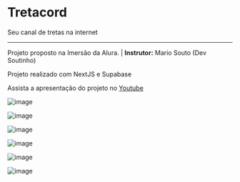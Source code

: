 # Tretacord

Seu canal de tretas na internet

---

Projeto proposto na Imersão da Alura. | **Instrutor:** Mario Souto (Dev Soutinho)

Projeto realizado com NextJS e Supabase

Assista a apresentação do projeto no [Youtube](https://www.youtube.com/watch?v=7LHihEE65_A)


![image](https://user-images.githubusercontent.com/4163340/151731062-2fa4c9f6-1186-4463-844b-4a19dd93a39a.png)


![image](https://user-images.githubusercontent.com/4163340/151731102-9e249337-b0b6-446f-9cb0-1d5d5de975b8.png)


![image](https://user-images.githubusercontent.com/4163340/151731135-92666cfd-1bbd-456c-ac27-411aab1c0c8a.png)


![image](https://user-images.githubusercontent.com/4163340/151731167-f2c72d26-2921-4a35-9df5-6a5ed782edf5.png)


![image](https://user-images.githubusercontent.com/4163340/151731196-43671dfc-973b-4ef7-977e-d0edf8553ba8.png)


![image](https://user-images.githubusercontent.com/4163340/151731332-00720fe3-96b6-41f9-a4de-efda4ef79a81.png)

